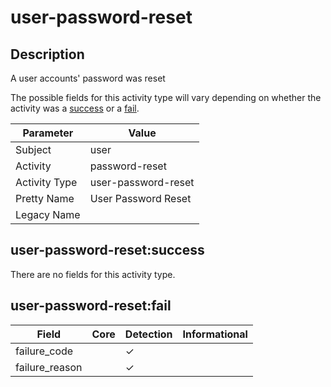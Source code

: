 user-password-reset
===================

Description
-----------
A user accounts' password was reset

The possible fields for this activity type will vary depending on whether the activity was a [success](#user-password-resetsuccess) or a [fail](#user-password-resetfail).

| Parameter     | Value               |
| ------------- | ------------------- |
| Subject       | user                |
| Activity      | password-reset      |
| Activity Type | user-password-reset |
| Pretty Name   | User Password Reset |
| Legacy Name   |                     |

user-password-reset:success
---------------------------

There are no fields for this activity type.


user-password-reset:fail
------------------------

| Field          | Core | Detection | Informational |
| -------------- | ---- | --------- | ------------- |
| failure_code   |      | &#10003;  |               |
| failure_reason |      | &#10003;  |               |